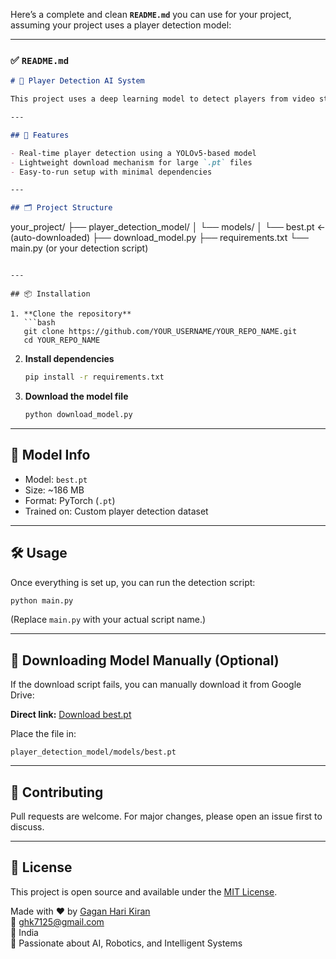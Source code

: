 Here’s a complete and clean **`README.md`** you can use for your project, assuming your project uses a player detection model:

---

### ✅ `README.md`

```markdown
# 🧠 Player Detection AI System

This project uses a deep learning model to detect players from video streams or images. Due to GitHub's file size limits, the trained model file (`best.pt`) is hosted externally and downloaded automatically.

---

## 🚀 Features

- Real-time player detection using a YOLOv5-based model
- Lightweight download mechanism for large `.pt` files
- Easy-to-run setup with minimal dependencies

---

## 🗂️ Project Structure

```

your\_project/
├── player\_detection\_model/
│   └── models/
│       └── best.pt  ← (auto-downloaded)
├── download\_model.py
├── requirements.txt
└── main.py (or your detection script)

````

---

## 📦 Installation

1. **Clone the repository**
   ```bash
   git clone https://github.com/YOUR_USERNAME/YOUR_REPO_NAME.git
   cd YOUR_REPO_NAME
````

2. **Install dependencies**

   ```bash
   pip install -r requirements.txt
   ```

3. **Download the model file**

   ```bash
   python download_model.py
   ```

---

## 🧠 Model Info

* Model: `best.pt`
* Size: \~186 MB
* Format: PyTorch (`.pt`)
* Trained on: Custom player detection dataset

---

## 🛠️ Usage

Once everything is set up, you can run the detection script:

```bash
python main.py
```

(Replace `main.py` with your actual script name.)

---

## 🔻 Downloading Model Manually (Optional)

If the download script fails, you can manually download it from Google Drive:

**Direct link:**
[Download best.pt](https://drive.google.com/file/d/1PKG4i0UX-jigDAJ5kEZEd3GiqDXuLHhp/view?usp=sharing)

Place the file in:

```
player_detection_model/models/best.pt
```

---

## 🤝 Contributing

Pull requests are welcome. For major changes, please open an issue first to discuss.

---

## 📄 License

This project is open source and available under the [MIT License](LICENSE).

Made with ❤️ by [Gagan Hari Kiran](https://github.com/Gaganharikiranmarella)  
📧 ghk7125@gmail.com  
📍 India  
🧠 Passionate about AI, Robotics, and Intelligent Systems
